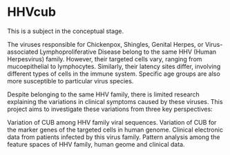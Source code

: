 # HHVcub
This is a subject in the conceptual stage.

The viruses responsible for Chickenpox, Shingles, Genital Herpes, or Virus-associated Lymphoproliferative Disease belong to the same HHV (Human Herpesvirus) family. However, their targeted cells vary, ranging from mucoepithelial to lymphocytes. Similarly, their latency sites differ, involving different types of cells in the immune system. Specific age groups are also more susceptible to particular virus species.

Despite belonging to the same HHV family, there is limited research explaining the variations in clinical symptoms caused by these viruses. This project aims to investigate these variations from three key perspectives:

Variation of CUB among HHV family viral sequences.
Variation of CUB for the marker genes of the targeted cells in human genome.
Clinical electronic data from patients infected by this virus family.
Pattern analysis among the feature spaces of HHV family, human geome and clinical data.

